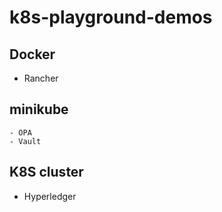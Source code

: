 # k8s-playground-demos

## Docker
   - Rancher

## minikube
	- OPA
	- Vault

## K8S cluster
   - Hyperledger